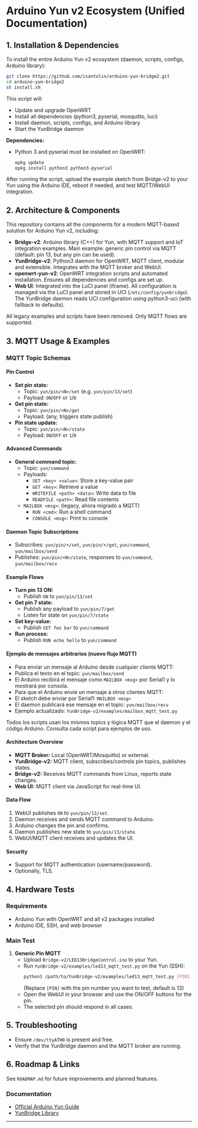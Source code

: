 
# Arduino Yun v2 Ecosystem (Unified Documentation)

## 1. Installation & Dependencies

To install the entire Arduino Yun v2 ecosystem (daemon, scripts, configs, Arduino library):

```sh
git clone https://github.com/isantolin/arduino-yun-bridge2.git
cd arduino-yun-bridge2
sh install.sh
```

This script will:
- Update and upgrade OpenWRT
- Install all dependencies (python3, pyserial, mosquitto, luci)
- Install daemon, scripts, configs, and Arduino library
- Start the YunBridge daemon

**Dependencies:**
- Python 3 and pyserial must be installed on OpenWRT:
  ```sh
  opkg update
  opkg install python3 python3-pyserial
  ```

After running the script, upload the example sketch from Bridge-v2 to your Yun using the Arduino IDE, reboot if needed, and test MQTT/WebUI integration.

## 2. Architecture & Components

This repository contains all the components for a modern MQTT-based solution for Arduino Yun v2, including:

- **Bridge-v2**: Arduino library (C++) for Yun, with MQTT support and IoT integration examples. Main example: generic pin control via MQTT (default: pin 13, but any pin can be used).
- **YunBridge-v2**: Python3 daemon for OpenWRT, MQTT client, modular and extensible. Integrates with the MQTT broker and WebUI.
- **openwrt-yun-v2**: OpenWRT integration scripts and automated installation. Ensures all dependencies and configs are set up.
- **Web UI**: Integrated into the LuCI panel (iframe). All configuration is managed via the LuCI panel and stored in UCI (`/etc/config/yunbridge`). The YunBridge daemon reads UCI configuration using python3-uci (with fallback to defaults).

All legacy examples and scripts have been removed. Only MQTT flows are supported.

## 3. MQTT Usage & Examples

### MQTT Topic Schemas

#### Pin Control
- **Set pin state:**
  - Topic: `yun/pin/<N>/set`  (e.g. `yun/pin/13/set`)
  - Payload: `ON`/`OFF` or `1`/`0`
- **Get pin state:**
  - Topic: `yun/pin/<N>/get`
  - Payload: (any, triggers state publish)
- **Pin state update:**
  - Topic: `yun/pin/<N>/state`
  - Payload: `ON`/`OFF` or `1`/`0`

#### Advanced Commands
- **General command topic:**
  - Topic: `yun/command`
  - Payloads:
    - `SET <key> <value>`: Store a key-value pair
    - `GET <key>`: Retrieve a value
    - `WRITEFILE <path> <data>`: Write data to file
    - `READFILE <path>`: Read file contents
  - `MAILBOX <msg>`: (legacy, ahora migrado a MQTT)
    - `RUN <cmd>`: Run a shell command
    - `CONSOLE <msg>`: Print to console

#### Daemon Topic Subscriptions
- Subscribes: `yun/pin/+/set`, `yun/pin/+/get`, `yun/command`, `yun/mailbox/send`
- Publishes: `yun/pin/<N>/state`, responses to `yun/command`, `yun/mailbox/recv`

#### Example Flows
- **Turn pin 13 ON:**
  - Publish `ON` to `yun/pin/13/set`
- **Get pin 7 state:**
  - Publish any payload to `yun/pin/7/get`
  - Listen for state on `yun/pin/7/state`
- **Set key-value:**
  - Publish `SET foo bar` to `yun/command`
- **Run process:**
  - Publish `RUN echo hello` to `yun/command`


#### Ejemplo de mensajes arbitrarios (nuevo flujo MQTT)
- Para enviar un mensaje al Arduino desde cualquier cliente MQTT:
- Publica el texto en el topic: `yun/mailbox/send`
- El Arduino recibirá el mensaje como `MAILBOX <msg>` por Serial1 y lo mostrará por consola.
- Para que el Arduino envíe un mensaje a otros clientes MQTT:
- El sketch debe enviar por Serial1: `MAILBOX <msg>`
- El daemon publicará ese mensaje en el topic: `yun/mailbox/recv`
- Ejemplo actualizado: `YunBridge-v2/examples/mailbox_mqtt_test.py`

Todos los scripts usan los mismos topics y lógica MQTT que el daemon y el código Arduino. Consulta cada script para ejemplos de uso.

#### Architecture Overview
- **MQTT Broker:** Local (OpenWRT/Mosquitto) or external.
- **YunBridge-v2:** MQTT client, subscribes/controls pin topics, publishes states.
- **Bridge-v2:** Receives MQTT commands from Linux, reports state changes.
- **Web UI:** MQTT client via JavaScript for real-time UI.

#### Data Flow
1. WebUI publishes `ON` to `yun/pin/13/set`.
2. Daemon receives and sends MQTT command to Arduino.
3. Arduino changes the pin and confirms.
4. Daemon publishes new state to `yun/pin/13/state`.
5. WebUI/MQTT client receives and updates the UI.

#### Security
- Support for MQTT authentication (username/password).
- Optionally, TLS.

## 4. Hardware Tests

### Requirements
- Arduino Yun with OpenWRT and all v2 packages installed
- Arduino IDE, SSH, and web browser

### Main Test
1. **Generic Pin MQTT**
    - Upload `Bridge-v2/LED13BridgeControl.ino` to your Yun.
    - Run `YunBridge-v2/examples/led13_mqtt_test.py` on the Yun (SSH):
      ```bash
      python3 /path/to/YunBridge-v2/examples/led13_mqtt_test.py [PIN]
      ```
      (Replace `[PIN]` with the pin number you want to test, default is 13)
    - Open the WebUI in your browser and use the ON/OFF buttons for the pin.
    - The selected pin should respond in all cases.

## 5. Troubleshooting

- Ensure `/dev/ttyATH0` is present and free.
- Verify that the YunBridge daemon and the MQTT broker are running.

## 6. Roadmap & Links

See `ROADMAP.md` for future improvements and planned features.

### Documentation
- [Official Arduino Yun Guide](https://docs.arduino.cc/retired/getting-started-guides/ArduinoYun/)
- [YunBridge Library](https://docs.arduino.cc/retired/archived-libraries/YunBridgeLibrary/)

---
